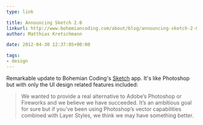 ```yaml
---
type: link

title: Announcing Sketch 2.0
linkurl: http://www.bohemiancoding.com/about/blog/announcing-sketch-2-0/
author: Matthias Kretschmann

date: 2012-04-30 12:37:05+00:00

tags:
- design
---
```


Remarkable update to Bohemian Coding's [Sketch](http://bohemiancoding.com/sketch) app. It's like Photoshop but with only the UI design related features included:

> We wanted to provide a real alternative to Adobe’s Photoshop or Fireworks and we believe we have succeeded. It’s an ambitious goal for sure but if you’ve been using Photoshop’s vector capabilities combined with Layer Styles, we think we may have something better.




